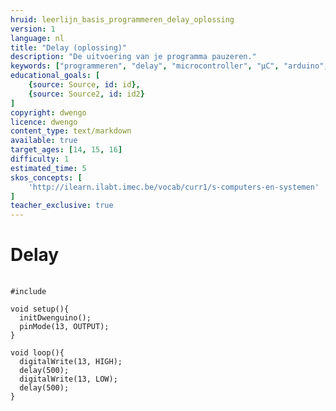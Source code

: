 ```yaml
---
hruid: leerlijn_basis_programmeren_delay_oplossing
version: 1
language: nl
title: "Delay (oplossing)"
description: "De uitvoering van je programma pauzeren."
keywords: ["programmeren", "delay", "microcontroller", "µC", "arduino", "dwenguino"]
educational_goals: [
    {source: Source, id: id}, 
    {source: Source2, id: id2}
]
copyright: dwengo
licence: dwengo
content_type: text/markdown
available: true
target_ages: [14, 15, 16]
difficulty: 1
estimated_time: 5
skos_concepts: [
    'http://ilearn.ilabt.imec.be/vocab/curr1/s-computers-en-systemen'
]
teacher_exclusive: true
---
```


# Delay

<pre>
    <code class="language-cpp">
#include <Dwenguino.h>

void setup(){
  initDwenguino();
  pinMode(13, OUTPUT);
}

void loop(){
  digitalWrite(13, HIGH);
  delay(500);
  digitalWrite(13, LOW);
  delay(500);
}
    </code>
</pre> 